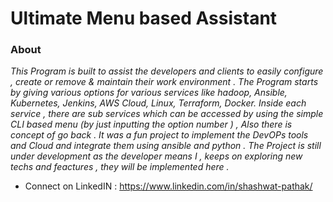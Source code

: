 # Ultimate Menu based Assistant

### About
*This Program is built to assist the developers and clients to easily configure , create or remove & maintain their work environment .
The Program starts by giving various options for various services like hadoop, Ansible, Kubernetes, Jenkins, AWS Cloud, Linux, Terraform, Docker.
Inside each service , there are sub services which can be accessed by using the simple CLI based menu (by just inputting  the option number ) , Also there is concept of go back . 
It was a fun project to implement the DevOPs tools and Cloud and integrate them using ansible and python . The Project is still under development as the developer means I , keeps on exploring new techs and feactures , they will be implemented here .*

* Connect on LinkedIN : https://www.linkedin.com/in/shashwat-pathak/
